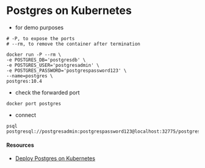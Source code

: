 # Postgres on Kubernetes

- for demo purposes
```
# -P, to expose the ports
# --rm, to remove the container after termination

docker run -P --rm \
-e POSTGRES_DB='postgresdb' \
-e POSTGRES_USER='postgresadmin' \
-e POSTGRES_PASSWORD='postgrespassword123' \
--name=postgres \
postgres:10.4 
```
- check the forwarded port
```
docker port postgres
```
- connect
```
psql postgresql://postgresadmin:postgrespassword123@localhost:32775/postgresdb
```

#### Resources
- [Deploy Postgres on Kubernetes](https://severalnines.com/blog/using-kubernetes-deploy-postgresql)